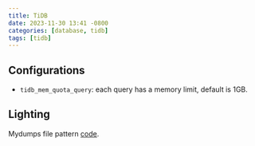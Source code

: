 ```yaml
---
title: TiDB
date: 2023-11-30 13:41 -0800
categories: [database, tidb]
tags: [tidb]
---
```


## Configurations

- `tidb_mem_quota_query`: each query has a memory limit, default is 1GB.

## Lighting

Mydumps file pattern
[code](https://github.com/pingcap/tidb/blob/58505468e2a49014fc311716973b7f37938d18a3/br/pkg/lightning/mydump/router.go#L185).
